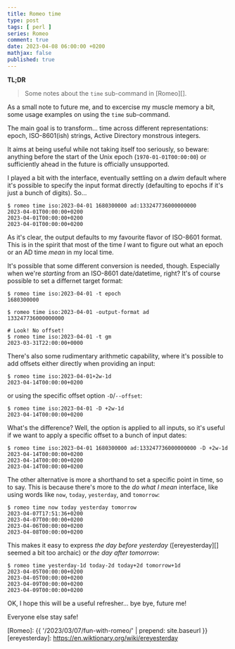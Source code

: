 ```yaml
---
title: Romeo time
type: post
tags: [ perl ]
series: Romeo
comment: true
date: 2023-04-08 06:00:00 +0200
mathjax: false
published: true
---
```


**TL;DR**

> Some notes about the `time` sub-command in [Romeo][].

As a small note to future me, and to excercise my muscle memory a bit, some
usage examples on using the `time` sub-command.

The main goal is to transform... time across different representations:
epoch, ISO-8601(ish) strings, Active Directory monstrous integers.

It aims at being useful while not taking itself too seriously, so beware:
anything before the start of the Unix epoch (`1970-01-01T00:00:00`) or
sufficiently ahead in the future is officially unsupported.

I played a bit with the interface, eventually settling on a *dwim* default
where it's possible to specify the input format directly (defaulting to
epochs if it's just a bunch of digits). So...

```
$ romeo time iso:2023-04-01 1680300000 ad:133247736000000000
2023-04-01T00:00:00+0200
2023-04-01T00:00:00+0200
2023-04-01T00:00:00+0200
```

As it's clear, the output defaults to my favourite flavor of ISO-8601
format. This is in the spirit that most of the time *I* want to figure out
what an epoch or an AD time *mean* in my local time.

It's possible that some different conversion is needed, though. Especially
when we're *starting* from an ISO-8601 date/datetime, right? It's of course
possible to set a differnet target format:

```
$ romeo time iso:2023-04-01 -t epoch
1680300000

$ romeo time iso:2023-04-01 -output-format ad
133247736000000000

# Look! No offset!
$ romeo time iso:2023-04-01 -t gm
2023-03-31T22:00:00+0000
```

There's also some rudimentary arithmetic capability, where it's possible to
add offsets either directly when providing an input:

```
$ romeo time iso:2023-04-01+2w-1d
2023-04-14T00:00:00+0200
```

or using the specific offset option `-D`/`--offset`:

```
$ romeo time iso:2023-04-01 -D +2w-1d
2023-04-14T00:00:00+0200
```

What's the difference? Well, the option is applied to all inputs, so it's
useful if we want to apply a specific offset to a bunch of input dates:

```
$ romeo time iso:2023-04-01 1680300000 ad:133247736000000000 -D +2w-1d
2023-04-14T00:00:00+0200
2023-04-14T00:00:00+0200
2023-04-14T00:00:00+0200
```

The other alternative is more a shorthand to set a specific point in time,
so to say. This is because there's more to the *do what I mean* interface,
like using words like `now`, `today`, `yesterday`, and `tomorrow`:

```
$ romeo time now today yesterday tomorrow
2023-04-07T17:51:36+0200
2023-04-07T00:00:00+0200
2023-04-06T00:00:00+0200
2023-04-08T00:00:00+0200
```

This makes it easy to express *the day before yesterday* ([ereyesterday][]
seemed a bit too archaic) or *the day after tomorrow*:

```
$ romeo time yesterday-1d today-2d today+2d tomorrow+1d
2023-04-05T00:00:00+0200
2023-04-05T00:00:00+0200
2023-04-09T00:00:00+0200
2023-04-09T00:00:00+0200
```

OK, I hope this will be a useful refresher... bye bye, future me!

Everyone else stay safe!

[Perl]: https://www.perl.org/
[Romeo]: {{ '/2023/03/07/fun-with-romeo/' | prepend: site.baseurl }}
[ereyesterday]: https://en.wiktionary.org/wiki/ereyesterday
